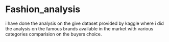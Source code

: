 # Fashion_analysis
i have done the analysis on the give dataset provided by kaggle where i did the analysis on the famous brands available in the market with various categories comparision on the buyers choice.
